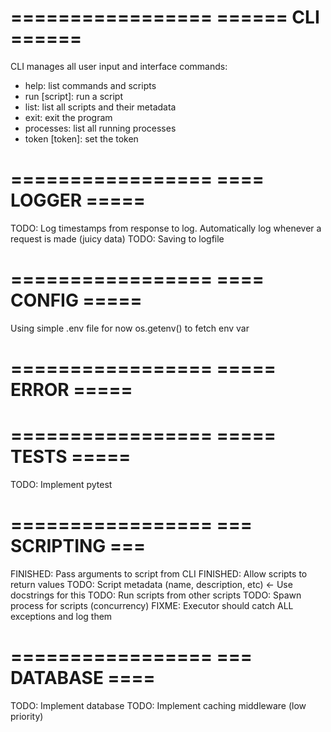 =================
====== CLI ======
=================
CLI manages all user input and interface
commands:
- help: list commands and scripts
- run [script]: run a script
- list: list all scripts and their metadata
- exit: exit the program
- processes: list all running processes
- token [token]: set the token

=================
==== LOGGER =====
=================
TODO: Log timestamps from response to log. Automatically log whenever a request is made (juicy data)
TODO: Saving to logfile

=================
==== CONFIG =====
=================
Using simple .env file for now
os.getenv() to fetch env var

=================
===== ERROR =====
=================

=================
===== TESTS =====
=================
TODO: Implement pytest

=================
=== SCRIPTING ===
=================
FINISHED: Pass arguments to script from CLI
FINISHED: Allow scripts to return values
TODO: Script metadata (name, description, etc) <- Use docstrings for this
TODO: Run scripts from other scripts
TODO: Spawn process for scripts (concurrency)
FIXME: Executor should catch ALL exceptions and log them

=================
=== DATABASE ====
=================
TODO: Implement database
TODO: Implement caching middleware (low priority)

